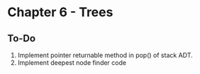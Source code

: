 # Chapter 6 - Trees

## To-Do

1. Implement pointer returnable method in pop() of stack ADT.
2. Implement deepest node finder code
